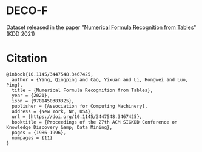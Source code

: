 # DECO-F

Dataset released in the paper "[Numerical Formula Recognition from Tables][1]" (KDD 2021)

# Citation
```
@inbook{10.1145/3447548.3467425, 
  author = {Yang, Qingping and Cao, Yixuan and Li, Hongwei and Luo, Ping}, 
  title = {Numerical Formula Recognition from Tables}, 
  year = {2021}, 
  isbn = {9781450383325}, 
  publisher = {Association for Computing Machinery}, 
  address = {New York, NY, USA}, 
  url = {https://doi.org/10.1145/3447548.3467425}, 
  booktitle = {Proceedings of the 27th ACM SIGKDD Conference on Knowledge Discovery &amp; Data Mining}, 
  pages = {1986–1996}, 
  numpages = {11} 
} 
```

  [1]: https://dl.acm.org/doi/abs/10.1145/3447548.3467425
